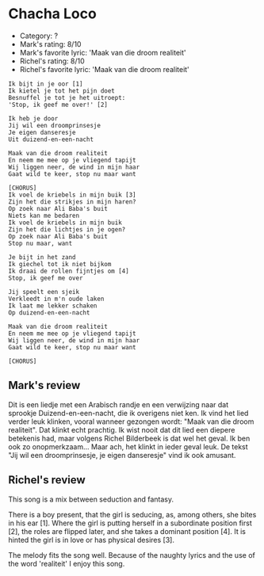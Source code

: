 # Chacha Loco

 * Category: ?
 * Mark's rating: 8/10
 * Mark's  favorite lyric: 'Maak van die droom realiteit'
 * Richel's rating: 8/10
 * Richel's favorite lyric: 'Maak van die droom realiteit'

```
Ik bijt in je oor [1]
Ik kietel je tot het pijn doet
Besnuffel je tot je het uitroept:
'Stop, ik geef me over!' [2]

Ik heb je door
Jij wil een droomprinsesje
Je eigen danseresje
Uit duizend-en-een-nacht

Maak van die droom realiteit
En neem me mee op je vliegend tapijt
Wij liggen neer, de wind in mijn haar
Gaat wild te keer, stop nu maar want

[CHORUS]
Ik voel de kriebels in mijn buik [3]
Zijn het die strikjes in mijn haren?
Op zoek naar Ali Baba's buit
Niets kan me bedaren
Ik voel de kriebels in mijn buik
Zijn het die lichtjes in je ogen?
Op zoek naar Ali Baba's buit
Stop nu maar, want

Je bijt in het zand
Ik giechel tot ik niet bijkom
Ik draai de rollen fijntjes om [4]
Stop, ik geef me over

Jij speelt een sjeik
Verkleedt in m'n oude laken
Ik laat me lekker schaken
Op duizend-en-een-nacht

Maak van die droom realiteit
En neem me mee op je vliegend tapijt
Wij liggen neer, de wind in mijn haar
Gaat wild te keer, stop nu maar want

[CHORUS]
```

## Mark's review

Dit is een liedje met een Arabisch randje en een verwijzing naar dat sprookje Duizend-en-een-nacht, die ik overigens niet ken. Ik vind het lied verder leuk klinken, vooral wanneer gezongen wordt: "Maak van die droom realiteit". Dat klinkt echt prachtig. Ik wist nooit dat dit lied een diepere betekenis had, maar volgens Richel Bilderbeek is dat wel het geval. Ik ben ook zo onopmerkzaam... Maar ach, het klinkt in ieder geval leuk. De tekst "Jij wil een droomprinsesje, je eigen danseresje" vind ik ook amusant.

## Richel's review

This song is a mix between seduction and fantasy. 

There is a boy present, that the girl is seducing, as, among others, she bites in his ear [1].
Where the girl is putting herself in a subordinate position first [2], 
the roles are flipped later, and she takes a dominant position [4]. 
It is hinted the girl is in love or has physical desires [3].

The melody fits the song well. Because of the naughty lyrics and the 
use of the word 'realiteit' I enjoy this song.

